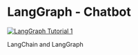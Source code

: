 # LangGraph - Chatbot
[![LangGraph Tutorial 1](https://img.youtube.com/vi/gqvFmK7LpDo/0.jpg)](https://www.youtube.com/watch?v=gqvFmK7LpDo)

LangChain and LangGraph
